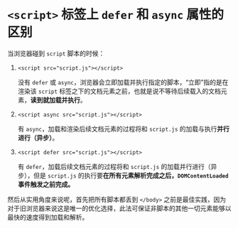 # `<script>` 标签上 `defer` 和 `async` 属性的区别

当浏览器碰到 `script` 脚本的时候：

1. `<script src="script.js"></script>`

   没有 `defer` 或 `async`，浏览器会立即加载并执行指定的脚本，“立即”指的是在渲染该 `script` 标签之下的文档元素之前，也就是说不等待后续载入的文档元素，**读到就加载并执行**。

2. `<script async src="script.js"></script>`

   有 `async`，加载和渲染后续文档元素的过程将和 `script.js` 的加载与执行**并行进行（异步）**。

3. `<script defer src="script.js"></script>`

   有 `defer`，加载后续文档元素的过程将和 `script.js` 的加载并行进行（异步），但是 `script.js` 的执行要**在所有元素解析完成之后，`DOMContentLoaded` 事件触发之前完成。**

然后从实用角度来说呢，首先把所有脚本都丢到 `</body>` 之前是最佳实践，因为对于旧浏览器来说这是唯一的优化选择，此法可保证非脚本的其他一切元素能够以最快的速度得到加载和解析。

